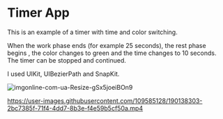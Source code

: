 # Timer App

This is an example of a timer with time and color switching.

When the work phase ends (for example 25 seconds), the rest phase begins , the color changes to green and the time changes to 10 seconds. The timer can be stopped and continued.

I used UIKit, UIBezierPath and SnapKit.

![imgonline-com-ua-Resize-gSx5joeiBOn9](https://user-images.githubusercontent.com/109585128/190138053-5ddaf859-a939-4d73-90eb-52f46afde520.jpg)


https://user-images.githubusercontent.com/109585128/190138303-2bc7385f-71f4-4dd7-8b3e-f4e59b5cf50a.mp4
